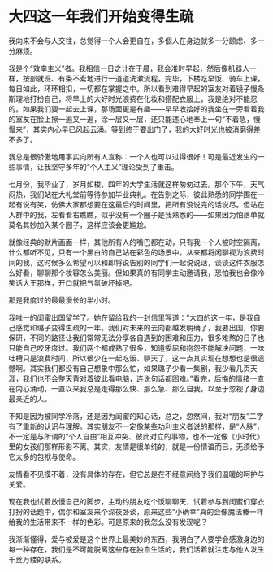 # 大四这一年我们开始变得生疏

我向来不会与人交往，总觉得一个人会更自在，多個人在身边就多一分顾虑、多一分麻烦。 

我是个“效率主义”者。我相信一日之计在于晨，我会准时早起，然后像机器人一样，按部就班、有条不紊地进行一道道洗漱流程，完毕，下楼吃早饭、骑车上课，每日如此，环环相扣，一切都在掌握之中。所以看到难得早起的室友对着镜子慢条斯理地打扮自己，将早上的大好时光浪费在化妆和搭配衣服上，我是绝对不能忍的。如果我们要一起去上课，那场面更是有趣——早早收拾好的我坐在一旁看着我的室友在脸上擦一遍又一遍，涂一层又一层，还只能违心地奉上一句“不着急，慢慢来”，其实内心早已风起云涌。等到终于要出门了，我的大好时光也被消磨得差不多了。 

我总是很骄傲地用事实向所有人宣称：一个人也可以过得很好！可是最近发生的一些事情，让我坚守多年的“个人主义”理论受到了重击。 

七月份，我毕业了，岁月如梭，四年的大学生活就这样匆匆过去。那个下午，天气闷热，我们站在大礼堂前等待参加毕业典礼。在告别之际，彼此熟悉的同学围在一起有说有笑，仿佛大家都想要在这最后的时间里，把所有没说完的话说尽。但站在人群中的我，左看看右瞧瞧，似乎没有一个圈子是我熟悉的——如果因为怕落单就莫名其妙加入某个圈子，这样应该会更尴尬。 

就像经典的默片画面一样，其他所有人的嘴巴都在动，只有我一个人被时空隔离，什么都听不见，只有一个黑白的自己站在彩色的场景中。从来都将闲聊视为浪费时间的我，这时候多么希望可以和即将说告别的同学们一起说说话，谈谈这件衣服怎么好看，聊聊那个妆容怎么美丽。但如果真的有同学主动邀请我，恐怕我也会像冷笑话大王那样，开口就把气氛破坏掉吧。 

那是我度过的最最漫长的半小时。 

我唯一的闺蜜出国留学了。她在留给我的一封信里写道：“大四的这一年，是我自己感觉和璐子变得生疏的一年。我们对未来的去向都越发明确了，我要出国，你要保研，不同的路径让我们常常无法分享各自遇到的困难和压力，很多难熬的日子也只能自己咬牙度过。我们两个都成熟了很多，知道委屈和抱怨不能解决问题，一味吐槽只是浪费时间，所以很少在一起吃饭、聊天了，这一点其实现在想想也是很遗憾啊。其实我们都没有自己想象中那么忙，如果璐子少看一集剧，我少看几页天涯，我们也不会整天背对着彼此看电脑，连说句话都困难。”看完，后悔的情绪一直在内心涌动，一直以来我总是走得那么快、那么急、那么自我，以至于忽视了身边最亲近的人。 

不知是因为被同学冷落，还是因为闺蜜的知心话，总之，忽然间，我对“朋友”二字有了重新的认识与理解。其实朋友不一定像某些功利主义者说的那样，是“人脉”，不一定是与所谓的“个人自由”相互冲突、彼此对立的事物，也不一定像《小时代》里的女孩们那样形影不离。其实，友情是很单纯的，就是一份情谊而已，无须给予它太多的包袱与使命。 

友情看不见摸不着，没有具体的存在，但它总是在不经意间给予我们温暖的呵护与关爱。 

现在我也试着放慢自己的脚步，主动约朋友吃个饭聊聊天，试着参与到闺蜜们穿衣打扮的话题中，偶尔和室友来个深夜卧谈，原来这些“小确幸”真的会像魔法棒一样给我的生活带来不一样的色彩。可是原来的我怎么没有发现呢？ 

我渐渐懂得，爱与被爱是这个世界上最美妙的东西，我明白了人要学会感激身边的每一种存在，我们是不可能脱离这些存在独自生活的，我们活着就注定与他人发生千丝万缕的联系。